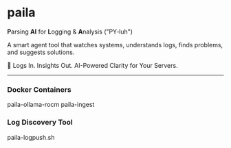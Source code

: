 # paila
 **P**arsing **AI** for **L**ogging & **A**nalysis ("PY‑luh")

A smart agent tool that watches systems, understands logs, finds problems, and suggests solutions.

🧠  Logs In. Insights Out.  AI-Powered Clarity for Your Servers.

---


### Docker Containers
paila-ollama-rocm
paila-ingest


### Log Discovery Tool
paila-logpush.sh



